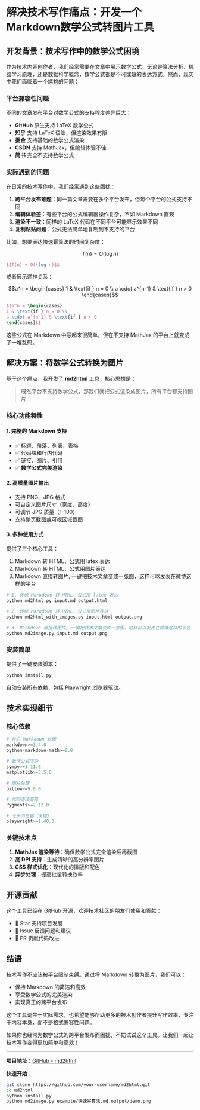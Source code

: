 # 解决技术写作痛点：开发一个 Markdown数学公式转图片工具

## 开发背景：技术写作中的数学公式困境

作为技术内容创作者，我们经常需要在文章中展示数学公式。无论是算法分析、机器学习原理，还是数据科学概念，数学公式都是不可或缺的表达方式。然而，现实中我们面临着一个尴尬的问题：

### 平台兼容性问题

不同的文章发布平台对数学公式的支持程度差异巨大：

- **GitHub** 原生支持 LaTeX 数学公式
- **知乎** 支持 LaTeX 语法，但渲染效果有限
- **掘金** 支持基础的数学公式渲染
- **CSDN** 支持 MathJax，但编辑体验不佳
- **简书** 完全不支持数学公式

### 实际遇到的问题

在日常的技术写作中，我们经常遇到这些困扰：

1. **跨平台发布难题**：同一篇文章需要在多个平台发布，但每个平台的公式支持不同
2. **编辑体验差**：有些平台的公式编辑器操作复杂，不如 Markdown 直观
3. **渲染不一致**：同样的 LaTeX 代码在不同平台可能显示效果不同
4. **复制粘贴问题**：公式无法简单地复制到不支持的平台

比如，想要表达快速幂算法的时间复杂度：

$$
T(n) = O(\log n)
$$

```latex
$$T(n) = O(\log n)$$
```

或者展示递推关系：

$$a^n = \begin{cases}
1 & \text{if } n = 0 \\
a \cdot a^{n-1} & \text{if } n > 0
\end{cases}$$

```latex
$$a^n = \begin{cases}
1 & \text{if } n = 0 \\
a \cdot a^{n-1} & \text{if } n > 0
\end{cases}$$
```

这些公式在 Markdown 中写起来很简单，但在不支持 MathJax 的平台上就变成了一堆乱码。

## 解决方案：将数学公式转换为图片

基于这个痛点，我开发了 **md2html** 工具，核心思想是：

> 既然平台不支持数学公式，那我们就把公式渲染成图片，所有平台都支持图片！

### 核心功能特性

#### 1. 完整的 Markdown 支持

- ✅ 标题、段落、列表、表格
- ✅ 代码块和行内代码
- ✅ 链接、图片、引用
- ✅ **数学公式完美渲染**

#### 2. 高质量图片输出

- 支持 PNG、JPG 格式
- 可自定义图片尺寸（宽度、高度）
- 可调节 JPG 质量（1-100）
- 支持整页截图或可视区域截图

#### 3. 多种使用方式

提供了三个核心工具：

1. Markdown 转 HTML，公式用 latex 表达
2. Markdown 转 HTML，公式用图片表达
3. Markdown 直接转图片, 一键把技术文章变成一张图，这样可以发表在微博这样的平台

```bash
# 1. 传统 Markdown 转 HTML，公式用 latex 表达
python md2html.py input.md output.html

# 2. 传统 Markdown 转 HTML，公式用图片表达
python md2html_with_images.py input.html output.png

# 3. Markdown 直接转图片, 一键把技术文章变成一张图，这样可以发表在微博这样的平台
python md2image.py input.md output.png
```

### 安装简单

提供了一键安装脚本：

```bash
python install.py
```

自动安装所有依赖，包括 Playwright 浏览器驱动。

## 技术实现细节

### 核心依赖

```python
# 核心 Markdown 处理
markdown>=3.4.0
python-markdown-math>=0.8

# 数学公式渲染
sympy>=1.11.0
matplotlib>=3.5.0

# 图片处理
pillow>=9.0.0

# 代码语法高亮
Pygments>=2.12.0

# 无头浏览器（关键）
playwright>=1.40.0
```

### 关键技术点

1. **MathJax 渲染等待**：确保数学公式完全渲染后再截图
2. **高 DPI 支持**：生成清晰的高分辨率图片
3. **CSS 样式优化**：现代化的排版和配色
4. **异步处理**：提高批量转换效率
## 开源贡献

这个工具已经在 GitHub 开源，欢迎技术社区的朋友们使用和贡献：

- 🌟 Star 支持项目发展
- 🐛 Issue 反馈问题和建议
- 🔧 PR 贡献代码改进

## 结语

技术写作不应该被平台限制束缚。通过将 Markdown 转换为图片，我们可以：

- 保持 Markdown 的简洁和高效
- 享受数学公式的完美渲染
- 实现真正的跨平台发布

这个工具诞生于实际需求，也希望能够帮助更多的技术创作者提升写作效率，专注于内容本身，而不是格式兼容性问题。

如果你也经常为数学公式的跨平台发布而困扰，不妨试试这个工具。让我们一起让技术写作变得更加简单和高效！

---

**项目地址**：[GitHub - md2html](https://github.com/your-username/md2html)

**快速开始**：
```bash
git clone https://github.com/your-username/md2html.git
cd md2html
python install.py
python md2image.py example/快速幂算法.md output/demo.png
```
